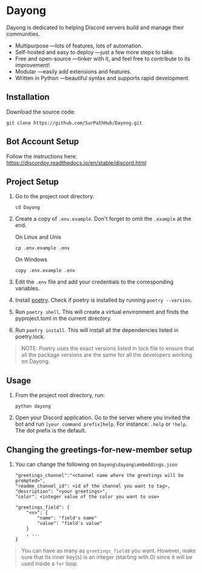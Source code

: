 # Dayong

Dayong is dedicated to helping Discord servers build and manage their communities.

- Multipurpose —lots of features, lots of automation.
- Self-hosted and easy to deploy —just a few more steps to take.
- Free and open-source —tinker with it, and feel free to contribute to its improvement!
- Modular —easily add extensions and features.
- Written in Python —beautiful syntax and supports rapid development.

## Installation

Download the source code:

```
git clone https://github.com/SurPathHub/Dayong.git
```

## Bot Account Setup

Follow the instructions here: https://discordpy.readthedocs.io/en/stable/discord.html

## Project Setup

1. Go to the project root directory.

    ```
    cd Dayong
    ```

2. Create a copy of `.env.example`. Don't forget to omit the `.example` at the end.

    On Linux and Unix
    ```
    cp .env.example .env
    ```

    On Windows
    ```
    copy .env.example .env
    ```

3. Edit the `.env` file and add your credentials to the corresponding variables.

4. Install [poetry](https://github.com/python-poetry/poetry#installation). Check if poetry is installed by running `poetry --version`.

5. Run `poetry shell`. This will create a virtual environment and finds the pyproject.toml in the current directory.

6. Run `poetry install`. This will install all the dependencies listed in poetry.lock.
> NOTE: Poetry uses the exact versions listed in lock file to ensure that all the package versions are the same for all the developers working on Dayong.

## Usage

1. From the project root directory, run:

    ```
    python dayong
    ```

2. Open your Discord application. Go to the server where you invited the bot and run `[your command prefix]help`. For instance: `.help` or `!help`. The dot prefix is the default.

## Changing the greetings-for-new-member setup

1. You can change the following on `Dayong\dayong\embeddings.json`
    ```
    "greetings_channel":"<channel name where the greetings will be prompted>",
    "readme_channel_id": <id of the channel you want to tag>,
    "description": "<your greetings>",
    "color": <integer value of the color you want to use>

    "greetings_field": {
        "<n>": {
            "name": "field's name"
            "value": "field's value"
        }
        , ...
    }
    ```
> You can have as many as `greetings_field`s you want. However, make sure that its inner key(s) is an integer (starting with 0) since it will be used inside a `for` loop.